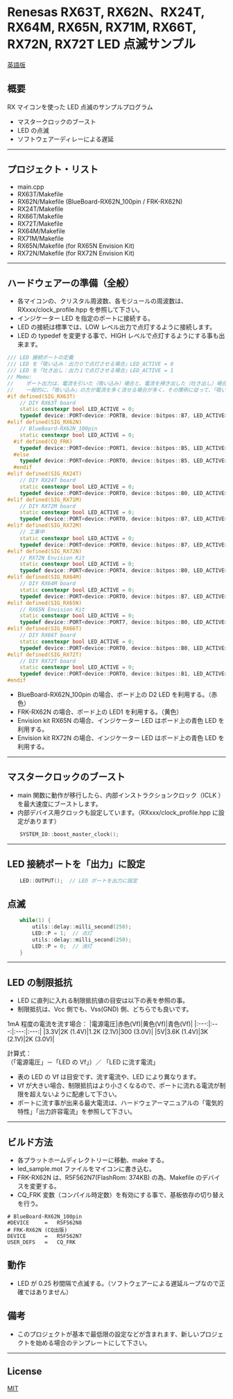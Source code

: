 Renesas RX63T, RX62N、RX24T, RX64M, RX65N, RX71M, RX66T, RX72N, RX72T LED 点滅サンプル
=========
   
[英語版](README.md)
   
## 概要
RX マイコンを使った LED 点滅のサンプルプログラム
   
- マスタークロックのブースト
- LED の点滅
- ソフトウェアーディレーによる遅延

---

## プロジェクト・リスト
- main.cpp
- RX63T/Makefile
- RX62N/Makefile (BlueBoard-RX62N_100pin / FRK-RX62N)
- RX24T/Makefile
- RX66T/Makefile
- RX72T/Makefile
- RX64M/Makefile
- RX71M/Makefile
- RX65N/Makefile (for RX65N Envision Kit)
- RX72N/Makefile (for RX72N Envision Kit)

---

## ハードウェアーの準備（全般）
 - 各マイコンの、クリスタル周波数、各モジュールの周波数は、RXxxx/clock_profile.hpp を参照して下さい。
 - インジケーター LED を指定のポートに接続する。
 - LED の接続は標準では、LOW レベル出力で点灯するように接続します。
 - LED の typedef を変更する事で、HIGH レベルで点灯するようにする事も出来ます。
   
```C++
/// LED 接続ポートの定義
/// LED を「吸い込み：出力０で点灯させる場合」LED_ACTIVE = 0
/// LED を「吐き出し：出力１で点灯させる場合」LED_ACTIVE = 1
// Memo:
//    ポート出力は、電流を引いた（吸い込み）場合と、電流を掃き出した（吐き出し）場合で、能力が異なります。
//    一般的に、「吸い込み」の方が電流を多く流せる場合が多く、その慣例に従って、「吸い込み」で接続する場合が通例です。
#if defined(SIG_RX63T)
	// DIY RX63T board
	static constexpr bool LED_ACTIVE = 0;
	typedef device::PORT<device::PORTB, device::bitpos::B7, LED_ACTIVE> LED;
#elif defined(SIG_RX62N)
	// BlueBoard-RX62N_100pin
	static constexpr bool LED_ACTIVE = 0;
  #if defined(CQ_FRK)
	typedef device::PORT<device::PORT1, device::bitpos::B5, LED_ACTIVE> LED;
  #else
	typedef device::PORT<device::PORT0, device::bitpos::B5, LED_ACTIVE> LED;
  #endif
#elif defined(SIG_RX24T)
	// DIY RX24T board
	static constexpr bool LED_ACTIVE = 0;
	typedef device::PORT<device::PORT0, device::bitpos::B0, LED_ACTIVE> LED;
#elif defined(SIG_RX71M)
	// DIY RX72M board
	static constexpr bool LED_ACTIVE = 0;
	typedef device::PORT<device::PORT0, device::bitpos::B7, LED_ACTIVE> LED;
#elif defined(SIG_RX72M)
	// 工事中
	static constexpr bool LED_ACTIVE = 0;
	typedef device::PORT<device::PORT0, device::bitpos::B7, LED_ACTIVE> LED;
#elif defined(SIG_RX72N)
	// RX72N Envision Kit
	static constexpr bool LED_ACTIVE = 0;
	typedef device::PORT<device::PORT4, device::bitpos::B0, LED_ACTIVE> LED;
#elif defined(SIG_RX64M)
	// DIY RX64M board
	static constexpr bool LED_ACTIVE = 0;
	typedef device::PORT<device::PORT0, device::bitpos::B7, LED_ACTIVE> LED;
#elif defined(SIG_RX65N)
	// RX65N Envision Kit
	static constexpr bool LED_ACTIVE = 0;
	typedef device::PORT<device::PORT7, device::bitpos::B0, LED_ACTIVE> LED;
#elif defined(SIG_RX66T)
	// DIY RX66T board
	static constexpr bool LED_ACTIVE = 0;
	typedef device::PORT<device::PORT0, device::bitpos::B0, LED_ACTIVE> LED;
#elif defined(SIG_RX72T)
	// DIY RX72T board
	static constexpr bool LED_ACTIVE = 0;
	typedef device::PORT<device::PORT0, device::bitpos::B1, LED_ACTIVE> LED;
#endif
```

 - BlueBoard-RX62N_100pin の場合、ボード上の D2 LED を利用する。（赤色） 
 - FRK-RX62N の場合、ボード上の LED1 を利用する。（黄色） 
 - Envision kit RX65N の場合、インジケーター LED はボード上の青色 LED を利用する。
 - Envision kit RX72N の場合、インジケーター LED はボード上の青色 LED を利用する。

---

## マスタークロックのブースト
- main 関数に動作が移行したら、内部インストラクションクロック（ICLK ）を最大速度にブーストします。
- 内部デバイス用クロックも設定しています。（RXxxx/clock_profile.hpp に設定があります）
   
```C++
    SYSTEM_IO::boost_master_clock();
```
---

## LED 接続ポートを「出力」に設定

```C++
	LED::OUTPUT();  // LED ポートを出力に設定
```

## 点滅

```C++
	while(1) {
		utils::delay::milli_second(250);
		LED::P = 1;  // 点灯
		utils::delay::milli_second(250);
		LED::P = 0;  // 消灯
	}
```

---

## LED の制限抵抗

- LED に直列に入れる制限抵抗値の目安は以下の表を参照の事。
- 制限抵抗は、Vcc 側でも、Vss(GND) 側、どちらでも良いです。

1mA 程度の電流を流す場合：
|電源電圧|赤色(Vf)|黄色(Vf)|青色(Vf)|
|:---:|:---:|:---:|:---:|
|3.3V|2K (1.4V)|1.2K (2.1V)|300 (3.0V)|
|5V|3.6K (1.4V)|3K (2.1V)|2K (3.0V)|

計算式：   
   （「電源電圧」－「LED の Vf」）／ 「LED に流す電流」   

- 表の LED の Vf は目安です、流す電流や、LED により異なります。
- Vf が大きい場合、制限抵抗はより小さくなるので、ポートに流れる電流が制限を超えないように配慮して下さい。
- ポートに流す事が出来る最大電流は、ハードウェアーマニュアルの「電気的特性」「出力許容電流」を参照して下さい。

---

## ビルド方法

- 各プラットホームディレクトリーに移動、make する。
- led_sample.mot ファイルをマイコンに書き込む。
- FRK-RX62N は、R5F562N7(FlashRom: 374KB) の為、Makefile のデバイスを変更する。
- CQ_FRK 変数（コンパイル時定数）を有効にする事で、基板依存の切り替えを行う。

```
# BlueBoard-RX62N_100pin
#DEVICE		=	R5F562N8
# FRK-RX62N (CQ出版)
DEVICE		=	R5F562N7
USER_DEFS	=	CQ_FRK
```
   
## 動作
- LED が 0.25 秒間隔で点滅する。（ソフトウェアーによる遅延ループなので正確ではありません）
    
## 備考
- このプロジェクトが基本で最低限の設定などが含まれます、新しいプロジェクトを始める場合のテンプレートにして下さい。   
   
-----
   
License
----

[MIT](../LICENSE)
